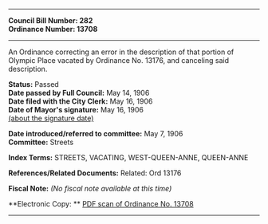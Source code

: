 * * * * *  
  
**Council Bill Number: [](#h0)[](#h2)282**   
**Ordinance Number: 13708**  
  
* * * * *  
  
An Ordinance correcting an error in the description of that portion of Olympic Place vacated by Ordinance No. 13176, and canceling said description.  
  
**Status:** Passed   
**Date passed by Full Council:** May 14, 1906   
**Date filed with the City Clerk:** May 16, 1906   
**Date of Mayor's signature:** May 16, 1906   
[(about the signature date)](/~public/approvaldate.htm)   
  
  
**Date introduced/referred to committee:** May 7, 1906   
**Committee:** Streets   
  
**Index Terms:** STREETS, VACATING, WEST-QUEEN-ANNE, QUEEN-ANNE  
  
**References/Related Documents:** Related: Ord 13176  
  
**Fiscal Note:** *(No fiscal note available at this time)*  
  
**Electronic Copy: ** [PDF scan of Ordinance No. 13708](/~archives/Ordinances/Ord_13708.pdf)  
  
* * * * *  
